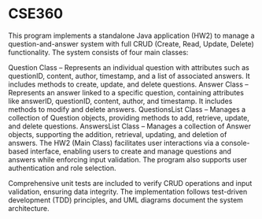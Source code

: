 # CSE360
This program implements a standalone Java application (HW2) to manage a question-and-answer system with full CRUD (Create, Read, Update, Delete) functionality. The system consists of four main classes:

Question Class – Represents an individual question with attributes such as questionID, content, author, timestamp, and a list of associated answers. It includes methods to create, update, and delete questions.
Answer Class – Represents an answer linked to a specific question, containing attributes like answerID, questionID, content, author, and timestamp. It includes methods to modify and delete answers.
QuestionsList Class – Manages a collection of Question objects, providing methods to add, retrieve, update, and delete questions.
AnswersList Class – Manages a collection of Answer objects, supporting the addition, retrieval, updating, and deletion of answers.
The HW2 (Main Class) facilitates user interactions via a console-based interface, enabling users to create and manage questions and answers while enforcing input validation. The program also supports user authentication and role selection.

Comprehensive unit tests are included to verify CRUD operations and input validation, ensuring data integrity. The implementation follows test-driven development (TDD) principles, and UML diagrams document the system architecture.
